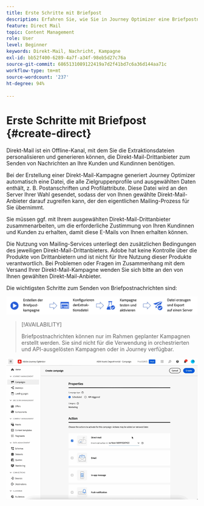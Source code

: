 ```yaml
---
title: Erste Schritte mit Briefpost
description: Erfahren Sie, wie Sie in Journey Optimizer eine Briefpostnachricht erstellen
feature: Direct Mail
topic: Content Management
role: User
level: Beginner
keywords: Direkt-Mail, Nachricht, Kampagne
exl-id: bb52f400-6289-4a7f-a34f-98eb5d27c76a
source-git-commit: 6865131089122419a7d2f41bd7c6a36d144aa71c
workflow-type: tm+mt
source-wordcount: '237'
ht-degree: 94%

---
```


# Erste Schritte mit Briefpost {#create-direct}

Direkt-Mail ist ein Offline-Kanal, mit dem Sie die Extraktionsdateien personalisieren und generieren können, die Direkt-Mail-Drittanbieter zum Senden von Nachrichten an Ihre Kunden und Kundinnen benötigen.

Bei der Erstellung einer Direkt-Mail-Kampagne generiert Journey Optimizer automatisch eine Datei, die alle Zielgruppenprofile und ausgewählten Daten enthält, z. B. Postanschriften und Profilattribute. Diese Datei wird an den Server Ihrer Wahl gesendet, sodass der von Ihnen gewählte Direkt-Mail-Anbieter darauf zugreifen kann, der den eigentlichen Mailing-Prozess für Sie übernimmt.

Sie müssen ggf. mit Ihrem ausgewählten Direkt-Mail-Drittanbieter zusammenarbeiten, um die erforderliche Zustimmung von Ihren Kundinnen und Kunden zu erhalten, damit diese E-Mails von Ihnen erhalten können.

Die Nutzung von Mailing-Services unterliegt den zusätzlichen Bedingungen des jeweiligen Direkt-Mail-Drittanbieters.  Adobe hat keine Kontrolle über die Produkte von Drittanbietern und ist nicht für Ihre Nutzung dieser Produkte verantwortlich. Bei Problemen oder Fragen im Zusammenhang mit dem Versand Ihrer Direkt-Mail-Kampagne wenden Sie sich bitte an den von Ihnen gewählten Direkt-Mail-Anbieter.

Die wichtigsten Schritte zum Senden von Briefpostnachrichten sind:

![](assets/dm-creation-process.png)

>[!AVAILABILITY]
>
>Briefpostnachrichten können nur im Rahmen geplanter Kampagnen erstellt werden. Sie sind nicht für die Verwendung in orchestrierten und API-ausgelösten Kampagnen oder in Journey verfügbar.

![](../rn/assets/do-not-localize/gif-dm.gif)


